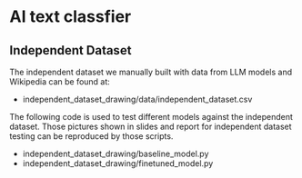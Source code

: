 # AI text classfier

## Independent Dataset 

The independent dataset we manually built with data from LLM models and Wikipedia can be found at:

- independent_dataset_drawing/data/independent_dataset.csv

The following code is used to test different models against the independent dataset. Those pictures shown in slides and report for independent dataset testing can be reproduced by those scripts.

- independent_dataset_drawing/baseline_model.py
- independent_dataset_drawing/finetuned_model.py
